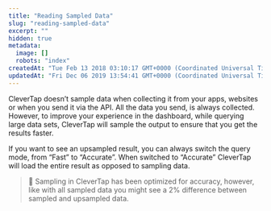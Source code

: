 ```yaml
---
title: "Reading Sampled Data"
slug: "reading-sampled-data"
excerpt: ""
hidden: true
metadata: 
  image: []
  robots: "index"
createdAt: "Tue Feb 13 2018 03:10:17 GMT+0000 (Coordinated Universal Time)"
updatedAt: "Fri Dec 06 2019 13:54:41 GMT+0000 (Coordinated Universal Time)"
---
```

CleverTap doesn’t sample data when collecting it from your apps, websites or when you send it via the API. All the data you send, is always collected. However, to improve your experience in the dashboard, while querying large data sets, CleverTap will sample the output to ensure that you get the results faster.

If you want to see an upsampled result, you can always switch the query mode, from “Fast” to “Accurate”. When switched to “Accurate” CleverTap will load the entire result as opposed to sampling data.

> 🚧 Sampling in CleverTap has been optimized for accuracy, however, like with all sampled data you might see a 2% difference between sampled and upsampled data.
